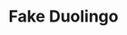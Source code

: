 ---
layout: exercises
title: Fake Duolingo
nav_order: 15

exercises:
  - type: multiple_choice
    question: "Yes"
    answers:
      - content: Ak
        akrat: true
      - content: Unk
---